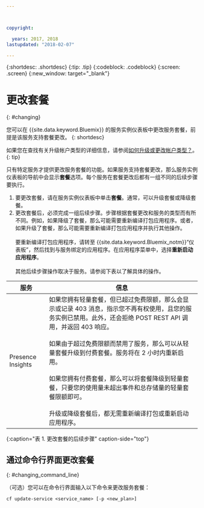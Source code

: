 ```yaml
---



copyright:

  years: 2017, 2018
lastupdated: "2018-02-07"

---
```


{:shortdesc: .shortdesc}
{:tip: .tip}
{:codeblock: .codeblock}
{:screen: .screen}
{:new_window: target="_blank"}

# 更改套餐
{: #changing}

您可以在 {{site.data.keyword.Bluemix}} 的服务实例仪表板中更改服务套餐，前提是该服务支持套餐更改。
{: shortdesc}

如果您在查找有关升级帐户类型的详细信息，请参阅[如何升级或更改帐户类型？](/docs/account/account_faq.html#changeacct)。
{: tip}

只有特定服务才提供更改服务套餐的功能。如果服务支持套餐更改，那么服务实例仪表板的导航中会显示**套餐**选项。每个服务在套餐更改后都有一组不同的后续步骤要执行。

1. 要更改套餐，请在服务实例仪表板中单击**套餐**。通常，可以升级套餐或降级套餐。
2. 更改套餐后，必须完成一组后续步骤。步骤根据套餐更改和服务的类型而有所不同。例如，如果降级了套餐，那么可能需要重新编译打包应用程序。或者，如果升级了套餐，那么可能需要重新编译打包应用程序并执行其他操作。<br/><br/>要重新编译打包应用程序，请转至 {{site.data.keyword.Bluemix_notm}}“仪表板”，然后找到与服务绑定的应用程序。在应用程序菜单中，选择**重新启动应用程序**。<br/><br/>其他后续步骤操作取决于服务。请参阅下表以了解具体的操作。

|服务|	信息|
|--------|-------------|
|Presence Insights|如果您拥有轻量套餐，但已超过免费限额，那么会显示或记录 403 消息，指示您不再有权使用，且您的服务实例已禁用。此外，还会拒绝 POST REST API 调用，并返回 403 响应。<br/><br/>如果由于超过免费限额而禁用了服务，那么可以从轻量套餐升级到付费套餐。服务将在 2 小时内重新启用。<br/><br/>如果您拥有付费套餐，那么可以将套餐降级到轻量套餐，只要您的使用量未超出事件和总存储量的轻量套餐限额即可。<br/><br/>升级或降级套餐后，都无需重新编译打包或重新启动应用程序。|
{:caption="表 1. 更改套餐的后续步骤" caption-side="top"}

## 通过命令行界面更改套餐
{: #changing_command_line}

（可选）您可以在命令行界面输入以下命令来更改服务套餐：
```
cf update-service <service_name> [-p <new_plan>]
```
